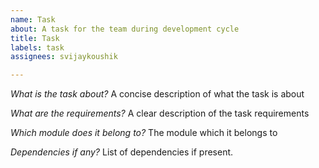 ```yaml
---
name: Task
about: A task for the team during development cycle
title: Task
labels: task
assignees: svijaykoushik

---
```


*What is the task about?*
A concise description of what the task is about

*What are the requirements?*
A clear description of the task requirements

*Which module does it belong to?*
The module which it belongs to

*Dependencies if any?*
List of dependencies if present.
